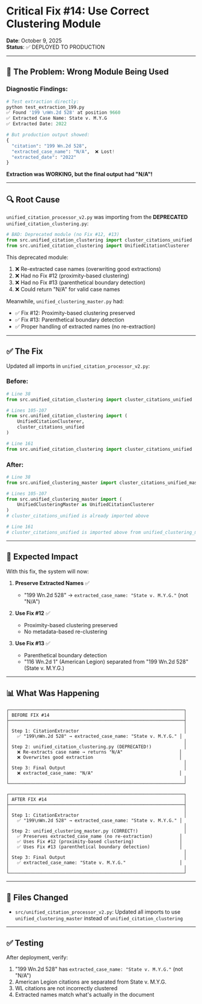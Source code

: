 # Critical Fix #14: Use Correct Clustering Module

**Date**: October 9, 2025  
**Status**: ✅ DEPLOYED TO PRODUCTION

---

## 🚨 **The Problem: Wrong Module Being Used**

### **Diagnostic Findings**:
```python
# Test extraction directly:
python test_extraction_199.py
✅ Found '199 \nWn.2d 528' at position 9660
✅ Extracted Case Name: State v. M.Y.G
✅ Extracted Date: 2022

# But production output showed:
{
  "citation": "199 Wn.2d 528",
  "extracted_case_name": "N/A",  ❌ Lost!
  "extracted_date": "2022"
}
```

**Extraction was WORKING, but the final output had "N/A"!**

---

## 🔍 **Root Cause**

`unified_citation_processor_v2.py` was importing from the **DEPRECATED** `unified_citation_clustering.py`:

```python
# BAD: Deprecated module (no Fix #12, #13)
from src.unified_citation_clustering import cluster_citations_unified
from src.unified_citation_clustering import UnifiedCitationClusterer
```

This deprecated module:
1. ❌ Re-extracted case names (overwriting good extractions)
2. ❌ Had no Fix #12 (proximity-based clustering)
3. ❌ Had no Fix #13 (parenthetical boundary detection)
4. ❌ Could return "N/A" for valid case names

Meanwhile, `unified_clustering_master.py` had:
- ✅ Fix #12: Proximity-based clustering preserved
- ✅ Fix #13: Parenthetical boundary detection
- ✅ Proper handling of extracted names (no re-extraction)

---

## ✅ **The Fix**

Updated all imports in `unified_citation_processor_v2.py`:

### **Before**:
```python
# Line 38
from src.unified_citation_clustering import cluster_citations_unified

# Lines 105-107
from src.unified_citation_clustering import (
    UnifiedCitationClusterer,
    cluster_citations_unified
)

# Line 161
from src.unified_citation_clustering import cluster_citations_unified
```

### **After**:
```python
# Line 38
from src.unified_clustering_master import cluster_citations_unified_master as cluster_citations_unified

# Lines 105-107
from src.unified_clustering_master import (
    UnifiedClusteringMaster as UnifiedCitationClusterer
)
# cluster_citations_unified is already imported above

# Line 161
# cluster_citations_unified is imported above from unified_clustering_master
```

---

## 🎯 **Expected Impact**

With this fix, the system will now:

1. **Preserve Extracted Names** ✅
   - "199 Wn.2d 528" → `extracted_case_name: "State v. M.Y.G."` (not "N/A")
   
2. **Use Fix #12** ✅
   - Proximity-based clustering preserved
   - No metadata-based re-clustering
   
3. **Use Fix #13** ✅
   - Parenthetical boundary detection
   - "116 Wn.2d 1" (American Legion) separated from "199 Wn.2d 528" (State v. M.Y.G.)

---

## 📊 **What Was Happening**

```
┌─────────────────────────────────────────────────────────────────┐
│ BEFORE FIX #14                                                  │
├─────────────────────────────────────────────────────────────────┤
│                                                                 │
│ Step 1: CitationExtractor                                       │
│   ✅ "199\nWn.2d 528" → extracted_case_name: "State v. M.Y.G." │
│                                                                 │
│ Step 2: unified_citation_clustering.py (DEPRECATED!)            │
│   ❌ Re-extracts case name → returns "N/A"                     │
│   ❌ Overwrites good extraction                                │
│                                                                 │
│ Step 3: Final Output                                            │
│   ❌ extracted_case_name: "N/A"                                │
│                                                                 │
└─────────────────────────────────────────────────────────────────┘

┌─────────────────────────────────────────────────────────────────┐
│ AFTER FIX #14                                                   │
├─────────────────────────────────────────────────────────────────┤
│                                                                 │
│ Step 1: CitationExtractor                                       │
│   ✅ "199\nWn.2d 528" → extracted_case_name: "State v. M.Y.G." │
│                                                                 │
│ Step 2: unified_clustering_master.py (CORRECT!)                 │
│   ✅ Preserves extracted_case_name (no re-extraction)          │
│   ✅ Uses Fix #12 (proximity-based clustering)                 │
│   ✅ Uses Fix #13 (parenthetical boundary detection)           │
│                                                                 │
│ Step 3: Final Output                                            │
│   ✅ extracted_case_name: "State v. M.Y.G."                    │
│                                                                 │
└─────────────────────────────────────────────────────────────────┘
```

---

## 🔧 **Files Changed**

- `src/unified_citation_processor_v2.py`: Updated all imports to use `unified_clustering_master` instead of `unified_citation_clustering`

---

## ✅ **Testing**

After deployment, verify:
1. "199 Wn.2d 528" has `extracted_case_name: "State v. M.Y.G."` (not "N/A")
2. American Legion citations are separated from State v. M.Y.G.
3. WL citations are not incorrectly clustered
4. Extracted names match what's actually in the document


